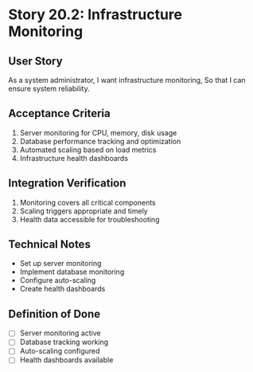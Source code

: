 # Story 20.2: Infrastructure Monitoring

## User Story
As a system administrator,
I want infrastructure monitoring,
So that I can ensure system reliability.

## Acceptance Criteria
1. Server monitoring for CPU, memory, disk usage
2. Database performance tracking and optimization
3. Automated scaling based on load metrics
4. Infrastructure health dashboards

## Integration Verification
1. Monitoring covers all critical components
2. Scaling triggers appropriate and timely
3. Health data accessible for troubleshooting

## Technical Notes
- Set up server monitoring
- Implement database monitoring
- Configure auto-scaling
- Create health dashboards

## Definition of Done
- [ ] Server monitoring active
- [ ] Database tracking working
- [ ] Auto-scaling configured
- [ ] Health dashboards available